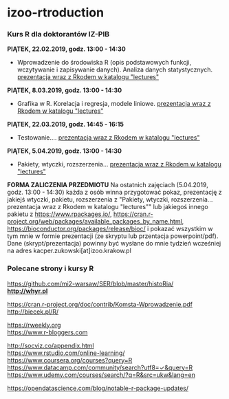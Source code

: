 # izoo-rtroduction
### Kurs R dla doktorantów IZ-PIB

**PIĄTEK, 22.02.2019, godz. 13:00 - 14:30**
- Wprowadzenie do środowiska R (opis podstawowych funkcji, wczytywanie i zapisywanie danych). Analiza danych statystycznych. [prezentacja wraz z Rkodem w katalogu "lectures"](https://github.com/kzukowski/izoo-rtroduction/blob/master/lectures/one.html)

**PIĄTEK, 8.03.2019, godz. 13:00 - 14:30**
- Grafika w R. Korelacja i regresja, modele liniowe. [prezentacja wraz z Rkodem w katalogu "lectures"](https://github.com/kzukowski/izoo-rtroduction/blob/master/lectures/two.html)

**PIĄTEK, 22.03.2019, godz. 14:45 - 16:15**
- Testowanie.... [prezentacja wraz z Rkodem w katalogu "lectures"](https://github.com/kzukowski/izoo-rtroduction/blob/master/lectures/three.html)

**PIĄTEK, 5.04.2019, godz. 13:00 - 14:30**
- Pakiety, wtyczki, rozszerzenia... [prezentacja wraz z Rkodem w katalogu "lectures"](https://github.com/kzukowski/izoo-rtroduction/blob/master/lectures/four.html)

**FORMA ZALICZENIA PRZEDMIOTU**
Na ostatnich zajęciach (5.04.2019, godz. 13:00 - 14:30) każda z osób winna przygotować pokaz, prezentację z jakiejś wtyczki, pakietu, rozszerzenia z "Pakiety, wtyczki, rozszerzenia... prezentacja wraz z Rkodem w katalogu "lectures"" lub jakiegoś innego pakietu z https://www.rpackages.io/, https://cran.r-project.org/web/packages/available_packages_by_name.html, https://bioconductor.org/packages/release/bioc/ i pokazać wszystkim w tym mnie w formie prezentacji (ze skryptu lub przentacja powerpoint/pdf). Dane (skrypt/prezentacja) powinny być wysłane do mnie tydzień wcześniej na adres kacper.zukowski[at]izoo.krakow.pl

### Polecane strony i kursy R

https://github.com/mi2-warsaw/SER/blob/master/histoRia/ <br />
**http://whyr.pl** <br />

https://cran.r-project.org/doc/contrib/Komsta-Wprowadzenie.pdf <br />
http://biecek.pl/R/ <br />

https://rweekly.org <br />
https://www.r-bloggers.com <br />

http://socviz.co/appendix.html <br />
https://www.rstudio.com/online-learning/ <br />
https://www.coursera.org/courses?query=R <br />
https://www.datacamp.com/community/search?utf8=✓&query=R <br />
https://www.udemy.com/courses/search/?q=R&src=ukw&lang=en <br />

https://opendatascience.com/blog/notable-r-package-updates/ <br />


